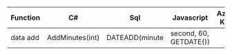 |Function|C#|Sql|Javascript|Azure KQL|
|-|-|-|-|-|
|data add|AddMinutes(int)|DATEADD(minute|second, 60, GETDATE())||
